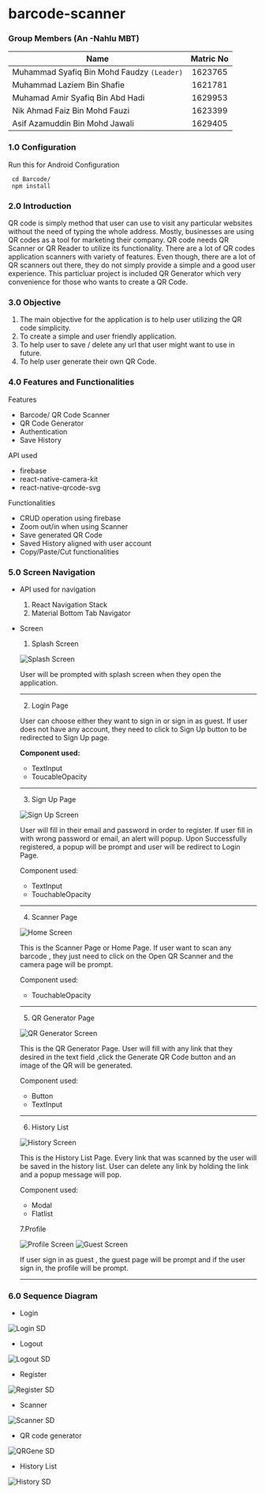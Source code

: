 # barcode-scanner

### Group Members (An -Nahlu MBT)
Name                                     | Matric No
---------------------------------------- | :---------:
Muhammad Syafiq Bin Mohd Faudzy `(Leader)` | 1623765
Muhammad Laziem Bin Shafie               | 1621781
Muhamad Amir Syafiq Bin Abd Hadi         | 1629953
Nik Ahmad Faiz Bin Mohd Fauzi            | 1623399
Asif Azamuddin Bin Mohd Jawali           | 1629405



### 1.0 Configuration
Run this for Android Configuration
```
 cd Barcode/
 npm install
```
 
### 2.0 Introduction
QR code is simply method that user can use to visit any particular websites without the need of typing the whole address. Mostly, businesses are using QR codes as a tool for marketing their company. QR code needs QR Scanner or QR Reader to utilize its functionality. There are a lot of QR codes application scanners with variety of features. Even though, there are a lot of QR scanners out there, they do not simply provide a simple and a good user experience. This particluar project is included QR Generator which very convenience for those who wants to create a QR Code.


### 3.0 Objective
1. The main objective for the application is to help user utilizing the QR code simplicity.
2. To create a simple and user friendly application.
3. To help user to save / delete any url that user might want to use in future.
4. To help user generate their own QR Code.
### 4.0 Features and Functionalities
Features
* Barcode/ QR Code Scanner
* QR Code Generator
* Authentication
* Save History

API used
* firebase
* react-native-camera-kit
* react-native-qrcode-svg

Functionalities
* CRUD operation using firebase
* Zoom out/in when using Scanner
* Save generated QR Code
* Saved History aligned with user account
* Copy/Paste/Cut functionalities


### 5.0 Screen Navigation
* API used for navigation
    1. React Navigation Stack
    2. Material Bottom Tab Navigator
    
* Screen
    1. Splash Screen
    
     ![Splash Screen](https://raw.githubusercontent.com/muhdlaziem/barcode-scanner/master/images/fdssfds.jpg)
    
    User will be prompted with splash screen when they open the application.
    _____________________
    2. Login Page
    
     
    
    User can choose either they want to sign in or sign in as guest. If user does not have any account, they need to click to Sign Up button to be redirected to Sign Up page.
    
    **Component used:** 
    + TextInput
    + ToucableOpacity
    _____________________
    
    
    3. Sign Up Page
    
     ![Sign Up Screen](https://raw.githubusercontent.com/muhdlaziem/barcode-scanner/master/images/Sign%20Up.jpg)
    
    User will fill in their email and password in order to register. If user fill in with wrong password or email, an alert will popup. Upon Successfully registered, a popup will be prompt and user will be redirect to Login Page.
    
    Component used:
    + TextInput
    + TouchableOpacity
    _____________________


    4. Scanner Page
    
    ![Home Screen](https://raw.githubusercontent.com/muhdlaziem/barcode-scanner/master/images/Scanner.jpg)
    
    This is the Scanner Page or Home Page. If user want to scan any barcode , they just need to click on the Open QR Scanner and the camera page will be prompt.
    
    Component used:
    + TouchableOpacity
    _____________________
        
        
    5. QR Generator Page
    
    ![QR Generator Screen](https://raw.githubusercontent.com/muhdlaziem/barcode-scanner/master/images/Generator.jpg)
    
    This is the QR Generator Page. User will fill with any link that they desired in the text field ,click the Generate QR Code button and an image of the QR will be generated.
    
    Component used:
    + Button
    + TextInput
    _____________________


    6. History List
    
    ![History Screen](https://raw.githubusercontent.com/muhdlaziem/barcode-scanner/master/images/List.jpg)
    
    This is the History List Page. Every link that was scanned by the user will be saved in the history list. User can delete any link by holding the link and a popup message will pop.
    
    Component used:
    + Modal
    + Flatlist
        
    7.Profile
    
    ![Profile Screen](https://raw.githubusercontent.com/muhdlaziem/barcode-scanner/master/images/Profile.jpg)
    ![Guest Screen](https://raw.githubusercontent.com/muhdlaziem/barcode-scanner/master/images/Guest.jpg)
    
    If user sign in as guest , the guest page will be prompt and if the user sign in, the profile will be prompt.
    _____________________
        
### 6.0 Sequence Diagram
* Login

![Login SD](https://github.com/muhdlaziem/barcode-scanner/blob/master/images/Login%20-%20SD.jpg)
* Logout

![Logout SD](https://github.com/muhdlaziem/barcode-scanner/blob/master/images/Logout%20-%20SD.jpg)
* Register

![Register SD](https://github.com/muhdlaziem/barcode-scanner/blob/master/images/Register%20-%20SD.jpg)
* Scanner

![Scanner SD](https://github.com/muhdlaziem/barcode-scanner/blob/master/images/Scanner%20-%20SD.jpg)
* QR code generator

![QRGene SD](https://github.com/muhdlaziem/barcode-scanner/blob/master/images/Generator%20-%20SD.jpg)
* History List

![History SD](https://github.com/muhdlaziem/barcode-scanner/blob/master/images/History%20-%20SD.jpg)

